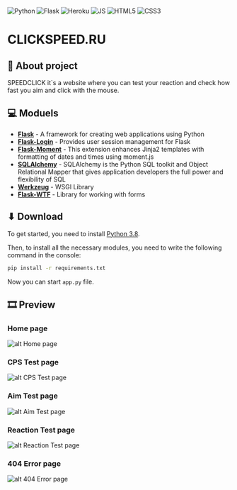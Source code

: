 ![Python](https://img.shields.io/badge/Python-3776AB?style=for-the-badge&logo=python&logoColor=white)
![Flask](https://img.shields.io/badge/Flask-000000?style=for-the-badge&logo=flask&logoColor=white)
![Heroku](https://img.shields.io/badge/Heroku-430098?style=for-the-badge&logo=heroku&logoColor=white)
![JS](https://img.shields.io/badge/JavaScript-F7DF1E?style=for-the-badge&logo=javascript&logoColor=black)
![HTML5](https://img.shields.io/badge/HTML5-E34F26?style=for-the-badge&logo=html5&logoColor=white)
![CSS3](https://img.shields.io/badge/CSS3-1572B6?style=for-the-badge&logo=css3&logoColor=white)

# CLICKSPEED.RU
## 📝 About project
SPEEDCLICK it`s a website where you can test your reaction and check how fast you aim and click with the mouse.

## 💻 Moduels
* **[Flask](https://flask.palletsprojects.com/en/master/)** - A framework for creating web applications using Python
* **[Flask-Login](https://flask-login.readthedocs.io/en/latest/)** - Provides user session management for Flask 
* **[Flask-Moment](https://github.com/miguelgrinberg/Flask-Moment)** - This extension enhances Jinja2 templates with 
formatting of dates and times using moment.js
* **[SQLAlchemy](https://docs.sqlalchemy.org/en/13/)** - SQLAlchemy is the Python SQL toolkit and Object Relational Mapper 
that gives application developers the full power and flexibility of SQL
* **[Werkzeug](https://github.com/pallets/werkzeug)** - WSGI Library
* **[Flask-WTF](https://flask-wtf.readthedocs.io/en/stable/)** - Library for working with forms

## ⬇ Download
To get started, you need to install [Python 3.8](https://www.python.org/downloads/release/python-380/).

Then, to install all the necessary modules, you need to write the following command in the console:
```sh
pip install -r requirements.txt
```
Now you can start `app.py` file.

## 🎞 Preview
### Home page
![alt Home page](https://skrinshoter.ru/i/080821/ozX0Cf60.png?download=1&name=Скриншот%2008-08-2021%2014:25:31.png)
### CPS Test page
![alt CPS Test page](https://skrinshoter.ru/i/080821/vfYmpRxd.png?download=1&name=Скриншот%2008-08-2021%2014:26:34.png)
### Aim Test page
![alt Aim Test page](https://skrinshoter.ru/i/080821/ky1zIBQJ.png?download=1&name=Скриншот%2008-08-2021%2014:44:00.png)
### Reaction Test page
![alt Reaction Test page](https://skrinshoter.ru/i/080821/nlgudGws.png?download=1&name=Скриншот%2008-08-2021%2014:44:32.png)
### 404 Error page
![alt 404 Error page](https://skrinshoter.ru/i/080821/Ow2JB2h6.png?download=1&name=Скриншот%2008-08-2021%2014:46:00.png)
